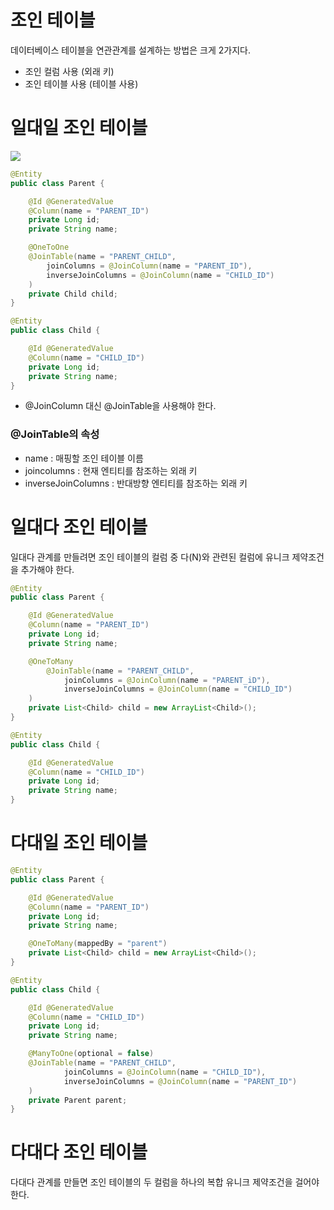 # 조인 테이블

데이터베이스 테이블을 연관관계를 설계하는 방법은 크게 2가지다.

- 조인 컬럼 사용 (외래 키)
- 조인 테이블 사용 (테이블 사용)

# 일대일 조인 테이블

![](https://blog.kakaocdn.net/dn/cGcS4s/btrnU6K9j5x/rlV6m8BvfGpSr5Eer7hO11/img.png)

```java
@Entity
public class Parent {

    @Id @GeneratedValue
    @Column(name = "PARENT_ID")
    private Long id;
    private String name;

    @OneToOne
    @JoinTable(name = "PARENT_CHILD",
        joinColumns = @JoinColumn(name = "PARENT_ID"),
        inverseJoinColumns = @JoinColumn(name = "CHILD_ID")
    )
    private Child child;
}

@Entity
public class Child {

    @Id @GeneratedValue
    @Column(name = "CHILD_ID")
    private Long id;
    private String name;
}
```

- @JoinColumn 대신 @JoinTable을 사용해야 한다.

### @JoinTable의 속성

- name : 매핑할 조인 테이블 이름
- joincolumns : 현재 엔티티를 참조하는 외래 키
- inverseJoinColumns : 반대방향 엔티티를 참조하는 외래 키

# 일대다 조인 테이블

일대다 관계를 만들려면 조인 테이블의 컬럼 중 다(N)와 관련된 컬럼에 유니크 제약조건을 추가해야 한다.

```java
@Entity
public class Parent {

    @Id @GeneratedValue
    @Column(name = "PARENT_ID")
    private Long id;
    private String name;

    @OneToMany
		@JoinTable(name = "PARENT_CHILD",
            joinColumns = @JoinColumn(name = "PARENT_iD"),
            inverseJoinColumns = @JoinColumn(name = "CHILD_ID")
    )
    private List<Child> child = new ArrayList<Child>();
}

@Entity
public class Child {

    @Id @GeneratedValue
    @Column(name = "CHILD_ID")
    private Long id;
    private String name;
}
```

# 다대일 조인 테이블

```java
@Entity
public class Parent {

    @Id @GeneratedValue
    @Column(name = "PARENT_ID")
    private Long id;
    private String name;

    @OneToMany(mappedBy = "parent")
    private List<Child> child = new ArrayList<Child>();
}

@Entity
public class Child {

    @Id @GeneratedValue
    @Column(name = "CHILD_ID")
    private Long id;
    private String name;

    @ManyToOne(optional = false)
    @JoinTable(name = "PARENT_CHILD",
            joinColumns = @JoinColumn(name = "CHILD_ID"),
            inverseJoinColumns = @JoinColumn(name = "PARENT_ID")
    )
    private Parent parent;
}
```

# 다대다 조인 테이블

다대다 관계를 만들면 조인 테이블의 두 컬럼을 하나의 복합 유니크 제약조건을 걸어야 한다.